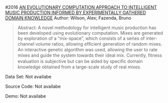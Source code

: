#2016 [AN EVOLUTIONARY COMPUTATION APPROACH TO INTELLIGENT MUSIC PRODUCTION INFORMED BY EXPERIMENTALLY GATHERED DOMAIN KNOWLEDGE](https://usir.salford.ac.uk/id/eprint/44278/1/Wilson.pdf)
Author: Wilson, Alex; Fazenda, Bruno
>Abstract: A novel methodology for intelligent music production has been developed using evolutionary computation. Mixes are generated by exploration of a “mix-space”, which consists of a series of inter-channel volume ratios, allowing efﬁcient generation of random mixes. An interactive genetic algorithm was used, allowing the user to rate mixes and guide the system towards their ideal mix. Currently, ﬁtness evaluation is subjective but can be aided by speciﬁc domain knowledge obtained from a large-scale study of real mixes.

Data Set: Not availabe

Source Code: Not availabe

Demo: Not availabe


